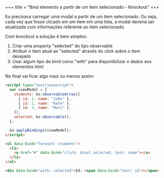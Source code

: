 +++
title = "Bind elemento a partir de um item selecionado - Knockout"
+++

Eu precisava carregar uma modal a partir de um item selecionado. Ou seja, cada vez que fosse clicado em um item em uma lista, a modal deveria ser atualizada com informações referente ao item selecionado.

Com knockout a solução é bem simples:

1.  Criar uma property "selected" do tipo observable
2.  Atribuir o item atual ao "selected" através do click sobre o item desejado
3.  Usar algum tipo de bind como "with" para disponibilizar o dados aos elementos html

No final vai ficar algo mais ou menos assim:

```html
<script type="text/javascript">
  var viewModel = {
    students: ko.observableArray([
      { id: 1, name: "Jake" },
      { id: 2, name: "Kate" },
      { id: 3, name: "Mari" },
    ]),
    selected: ko.observable(),
  };

  ko.applyBindings(viewModel);
</script>

<ul data-bind="foreach: students">
  <li>
    <a href="#" data-bind="click: $root.selected, text: name"></a>
  </li>
</ul>

<div data-bind="with: selected">Id: <span data-bind="text: id"></span> Name: <span data-bind="text: name"></span></div>
```

